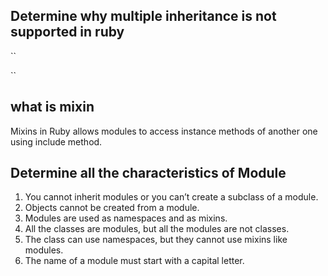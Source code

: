 
## Determine why multiple inheritance is not supported in ruby
    
``



``

## what is mixin

Mixins in Ruby allows modules to access instance methods of another one using include method. 

## Determine all the characteristics of Module

1) You cannot inherit modules or you can’t create a subclass of a module.
2) Objects cannot be created from a module.
3) Modules are used as namespaces and as mixins.
4) All the classes are modules, but all the modules are not classes.
5) The class can use namespaces, but they cannot use mixins like modules.
6) The name of a module must start with a capital letter.



